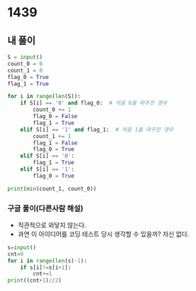 # 1439





## 내 풀이

```python
S = input()
count_0 = 0
count_1 = 0
flag_0 = True
flag_1 = True

for i in range(len(S)):
    if S[i] == '0' and flag_0:  # 처음 0을 마주친 경우
        count_0 += 1
        flag_0 = False
        flag_1 = True
    elif S[i] == '1' and flag_1:  # 처음 1을 마주친 경우
        count_1 += 1
        flag_1 = False
        flag_0 = True
    elif S[i] == '0':
        flag_1 = True
    elif S[i] == '1':
        flag_0 = True

print(min(count_1, count_0))
```





### 구글 풀이(다른사람 해설)

* 직관적으로 와닿지 않는다.
* 과연 이 아이디어를 코딩 테스트 당시 생각할 수 있을까? 자신 없다.

```python
s=input()
cnt=0
for i in range(len(s)-1):
    if s[i]!=s[i+1]:
        cnt+=1
print((cnt+1)//2)
```

